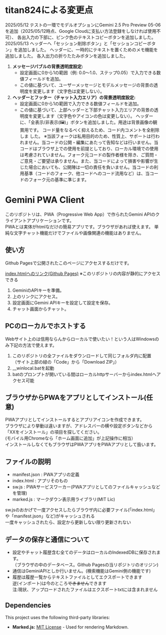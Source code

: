 # titan824による変更点
2025/05/12
テストの一環でモデルオプションにGemini 2.5 Pro Preview 05-06を追加（2025/05/12時点、Google Cloudに支払い方法登録をしなければ使用不可）、
各出入力の下部に、ピンク色のテキストコピーボタンを追加しました。
2025/05/13
ヘッダーへ「セッション削除ボタン」と「セッションコピーボタン」を追加しました。
ヘッダーに、一時的にテキストを置くためのメモ機能を追加しました。
各入出力の折りたたみボタンを追加しました。
1.  **メッセージバブルの背景透明度設定:**
    *   設定画面に0から1の範囲（例: 0.0～1.0、ステップ0.05）で入力できる数値フィールドを追加。
    *   この値に基づいて、ユーザーメッセージとモデルメッセージの背景の透明度を変更します（文字色は変更しない）。
2.  **ヘッダーとフッター（チャット入力エリア）の背景透明度設定:**
    *   設定画面に0から1の範囲で入力できる数値フィールドを追加。
    *   この値に基づいて、上部ヘッダーと下部チャット入力エリアの背景の透明度を変更します（文字色やアイコンの色は変更しない）。
ヘッダーに、「全表示/非表示(🖼️)」ボタンを追加しました。用途は背景画像の観賞用です。
コード量をなるべく抑えるため、コード内コメントを全削除しま
した。
※当該フォークは私用目的のため、性質上、サポートは行われません。当コードの公開・編集にあたって告知などは行いません。当コードはブラウザ上での使用を前提としており、ローカル環境での使用は考慮されていません。フォーク元コードの製作者様を除き、ご質問・ご意見・ご要望は承りません。また、当コードによって損害や影響が生じた場合においても、公開陣は一切の責任を負いません。当コードの利用基準（コードのフォーク、他コードへのコード流用など）は、当コードのフォーク元の基準に準じます。

# Gemini PWA Client

このリポジトリは、PWA（Progressive Web App）で作られたGemini APIのクライアントアプリケーションです。  
PWAとは実体がhtmlなだけの簡易アプリです。ブラウザがあれば使えます。
単純な文字チャット機能だけでファイルや画像関連の機能はありません。

## 使い方

Github Pagesで公開されたこのページにアクセスするだけです。  

[index.htmlへのリンク(Github Pages)](https://ona-oni.github.io/geminipwa/)
※このリポジトリの内容が静的にアクセスできる

1. GeminiのAPIキーを準備。
2. 上のリンクにアクセス。
3. 設定画面にGemini APIキーを設定して設定を保存。
4. チャット画面からチャット。

## PCのローカルでホストする
Webサイト上のは信用ならんからローカルで使いたい！という人はWindowsのみ下記の方法で使えます。
1. このリポジトリの全ファイルをダウンロードして同じフォルダ内に配置  
（サイト上部の緑の「Code」から「Download ZIP」）
2. __winlocal.batを起動
3. batのプロンプトが開いている間はローカルhttpサーバーからindex.htmlへアクセス可能

## ブラウザからPWAをアプリとしてインストール(任意)
PWAアプリとしてインストールするとアプリアイコンを作成できます。  
ブラウザにより挙動は違いますが、アドレスバーの横や設定ボタンなどから「XXをインストール」の項目を探してください。    
(モバイル用Chromeなら「ホーム画面に追加」が上記操作に相当）  
インストールしなくてもブラウザはPWAアプリをPWAアプリとして扱います。

## ファイルの説明
* manifest.json : PWAアプリの定義
* index.html : アプリそのもの
* sw.js : PWAサービスワーカー(PWAアプリとしてのファイルキャッシュなどを管理)
* marked.js : マークダウン表示用ライブラリ(MIT Lic)  

sw.jsのおかげで一度アクセスしたらブラウザ内に必要ファイル(「index.html」や「manifest.json」など)がキャッシュされる  
一度キャッシュされたら、設定から更新しない限り更新されない

## データの保存と通信について
* 設定やチャット履歴含む全てのデータはローカルのIndexedDBに保存されます。  
（ブラウザの中のデータベース。Github Pagesの当リポジトリのオリジン)
* 通信はGeminiAPIとしか行いません。(検索機能はGemini側の機能です)
* 履歴は履歴一覧からテキストファイルとしてエクスポートできます  
逆(インポート)は今のところ~~できません~~できます  
注:現状、アップロードされたファイルはエクスポートtxtには含まれません

## Dependencies
This project uses the following third-party libraries:

*   **Marked.js:** [MIT License](https://github.com/markedjs/marked/blob/master/LICENSE.md) - Used for rendering Markdown.
